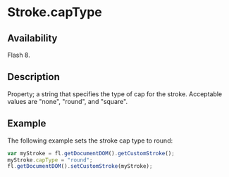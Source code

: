 # Stroke.capType

## Availability

Flash 8.

## Description

Property; a string that specifies the type of cap for the stroke. Acceptable values are "none", "round", and "square".

## Example

The following example sets the stroke cap type to round:

```javascript
var myStroke = fl.getDocumentDOM().getCustomStroke();
myStroke.capType = "round";
fl.getDocumentDOM().setCustomStroke(myStroke);
```

